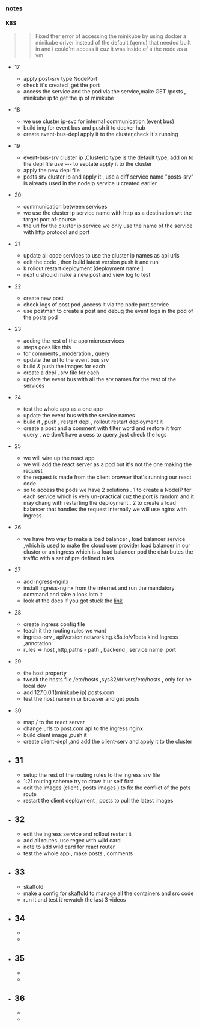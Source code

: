 ### notes

#### K8S

> > Fixed ther error of accessing the minikube by using docker a minikube driver instead of the default (qemu) that needed built in and i could'nt access it cuz it was inside of a the node as a vm

- 17
  - apply post-srv type NodePort
  - check it's created ,get the port
  - access the service and the pod via the service,make GET /posts , minikube ip to get the ip of minikube
- 18

  - we use cluster ip-svc for internal communication (event bus)
  - build img for event bus and push it to docker hub
  - create event-bus-depl apply it to the cluster,check it's running

- 19

  - event-bus-srv cluster ip ,ClusterIp type is the default type, add on to the depl file use --- to septate apply it to the cluster
  - apply the new depl file
  - posts srv cluster ip and apply it , use a diff service name "posts-srv" is already used in the nodeIp service u created earlier

- 20

  - communication between services
  - we use the cluster ip service name with http as a destination wit the target port of-course
  - the url for the cluster ip service we only use the name of the service with http protocol and port

- 21

  - update all code services to use the cluster ip names as api urls
  - edit the code , then build latest version push it and run
  - k rollout restart deployment [deployment name ]
  - next u should make a new post and view log to test

- 22

  - create new post
  - check logs of post pod ,access it via the node port service
  - use postman to create a post and debug the event logs in the pod of the posts pod

- 23

  - adding the rest of the app microservices
  - steps goes like this
  - for comments , moderation , query
  - update the url to the event bus srv
  - build & push the images for each
  - create a depl , srv file for each
  - update the event bus with all the srv names for the rest of the services

- 24

  - test the whole app as a one app
  - update the event bus with the service names
  - build it , push , restart depl , rollout restart deployment it
  - create a post and a comment with filter word and restore it from query , we don't have a cess to query ,just check the logs

- 25

  - we will wire up the react app
  - we will add the react server as a pod but it's not the one making the request
  - the request is made from the client browser that's running our react code
  - so to access the pods we have 2 solutions
    . 1 to create a NodeIP for each service which is very un-practical cuz the port is random and it may chang with restarting the deployment
    . 2 to create a load balancer that handles the request internally we will use nginx with ingress

- 26

  - we have two way to make a load balancer , load balancer service ,which is used to make the cloud user provider load balancer in our cluster or an ingress which is a load balancer pod the distributes the traffic with a set of pre defined rules

- 27

  - add ingress-nginx
  - install ingress-nginx from the internet and run the mandatory command and take a look into it
  - look at the docs if you got stuck the [link](https://kubernetes.github.io/ingress-nginx/deploy/)

- 28

  - create ingress config file
  - teach it the routing rules we want
  - ingress-srv , apiVersion networking.k8s.io/v1beta kind Ingress ,annotation
  - rules => host ,http,paths - path , backend , service name ,port

- 29

  - the host property
  - tweak the hosts file /etc/hosts ,sys32/drivers/etc/hosts , only for he local dev
  - add 127.0.0.1(minikube ip) posts.com
  - test the host name in ur browser and get posts

- 30

  - map / to the react server
  - change urls to post.com api to the ingress nginx
  - build client image ,push it
  - create client-depl ,and add the client-serv and apply it to the cluster

- ## 31

  - setup the rest of the routing rules to the ingress srv file
  - 1:21 routing scheme try to draw it ur self first
  - edit the images (client , posts images ) to fix the conflict of the pots route
  - restart the client deployment , posts to pull the latest images

- ## 32

  - edit the ingress service and rollout restart it
  - add all routes ,use regex with wild card
  - note to add wild card for react router
  - test the whole app , make posts , comments

- ## 33

  - skaffold
  - make a config for skaffold to manage all the containers and src code
  - run it and test it rewatch the last 3 videos

- ## 34

  -
  -

- ## 35

  -
  -

- ## 36
  -
  -
